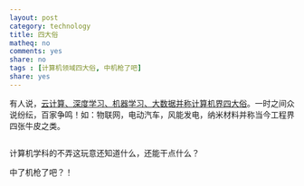```yaml
---
layout: post 
category: technology
title: 四大俗
matheq: no
comments: yes
share: no
tags : [计算机领域四大俗, 中机枪了吧]  
share: yes
---
```


有人说，[云计算、深度学习、机器学习、大数据并称计算机界四大俗](http://epaper.oeeee.com/G/html/2013-10/14/content_1949803.htm)。一时之间众说纷纭，百家争鸣！如：物联网，电动汽车，风能发电，纳米材料并称当今工程界四张牛皮之类。

<a class="fancybox" rel="gallary1" href="https://2s66lw.blu.livefilestore.com/y2pwZRyIaSuHgmjEhtqSaP5otKJ-XiNK85jP2YdvoixqR07sKVPP4v0PC7dPzHh0HRNqOKM2hk7OJmK5y3HAOrSN8UMCu72wsD9lrtJozH2fxY/53104788200907020835062967539393155_002.gif" title=""><img src="https://2s66lw.blu.livefilestore.com/y2pwZRyIaSuHgmjEhtqSaP5otKJ-XiNK85jP2YdvoixqR07sKVPP4v0PC7dPzHh0HRNqOKM2hk7OJmK5y3HAOrSN8UMCu72wsD9lrtJozH2fxY/53104788200907020835062967539393155_002.gif" alt=""/></a>

计算机学科的不弄这玩意还知道什么，还能干点什么？

中了机枪了吧？！
